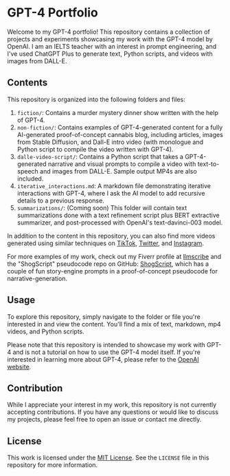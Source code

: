 # GPT-4 Portfolio

Welcome to my GPT-4 portfolio! This repository contains a collection of projects and experiments showcasing my work with the GPT-4 model by OpenAI. I am an IELTS teacher with an interest in prompt engineering, and I've used ChatGPT Plus to generate text, Python scripts, and videos with images from DALL-E.

## Contents

This repository is organized into the following folders and files:

1. `fiction/`: Contains a murder mystery dinner show written with the help of GPT-4.
2. `non-fiction/`: Contains examples of GPT-4-generated content for a fully AI-generated proof-of-concept cannabis blog, including articles, images from Stable Diffusion, and Dall-E intro video (with monologue and Python script to compile the video written with GPT-4).
3. `dalle-video-script/`: Contains a Python script that takes a GPT-4-generated narrative and visual prompts to compile a video with text-to-speech and images from DALL-E. Sample output MP4s are also included.
4. `iterative_interactions.md`: A markdown file demonstrating iterative interactions with GPT-4, where I ask the AI model to add recursive details to a previous response.
5. `summarizations/`: (Coming soon) This folder will contain text summarizations done with a text refinement script plus BERT extractive summarizer, and post-processed with OpenAI's text-davinci-003 model.

In addition to the content in this repository, you can also find more videos generated using similar techniques on [TikTok](https://www.tiktok.com/@chatgpt4_dreams), [Twitter](https://twitter.com/ChatGPT_dreams), and [Instagram](https://instagram.com/chatgpt_dreams).

For more examples of my work, check out my Fiverr profile at [llmscribe](https://www.fiverr.com/llmscribe) and the "ShogScript" pseudocode repo on GitHub: [ShogScript](https://github.com/gitnomad24601/ShogScript), which has a couple of fun story-engine prompts in a proof-of-concept pseudocode for narrative-generation.

## Usage

To explore this repository, simply navigate to the folder or file you're interested in and view the content. You'll find a mix of text, markdown, mp4 videos, and Python scripts.

Please note that this repository is intended to showcase my work with GPT-4 and is not a tutorial on how to use the GPT-4 model itself. If you're interested in learning more about GPT-4, please refer to the [OpenAI website](https://www.openai.com/).

## Contribution

While I appreciate your interest in my work, this repository is not currently accepting contributions. If you have any questions or would like to discuss my projects, please feel free to open an issue or contact me directly.

## License

This work is licensed under the [MIT License](https://opensource.org/licenses/MIT). See the `LICENSE` file in this repository for more information.
